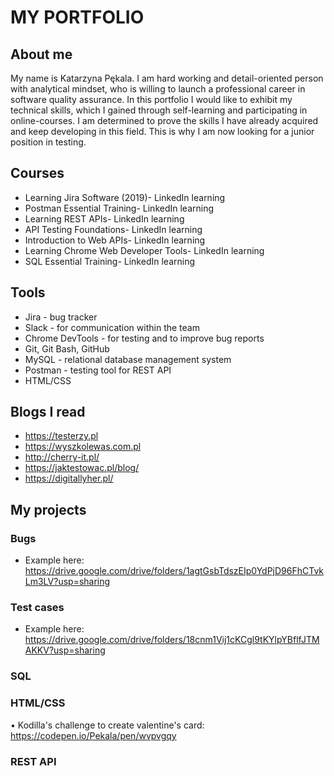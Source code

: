 # MY PORTFOLIO
## About me
My name is Katarzyna Pękala. I am hard working and detail-oriented person with analytical mindset, who is willing to launch a professional career in software quality assurance. In this portfolio I would like to exhibit my technical skills, which I gained through self-learning and participating in online-courses. I am determined to prove the skills I have already acquired and keep developing in this field. This is why I am now looking for a junior position in testing.
## Courses
- Learning Jira Software (2019)- LinkedIn learning
- Postman Essential Training- LinkedIn learning
- Learning REST APIs- LinkedIn learning
- API Testing Foundations- LinkedIn learning
- Introduction to Web APIs- LinkedIn learning
- Learning Chrome Web Developer Tools- LinkedIn learning
- SQL Essential Training- LinkedIn learning

## Tools
-	Jira - bug tracker
-	Slack - for communication within the team
-	Chrome DevTools - for testing and to improve bug reports
-	Git, Git Bash, GitHub
-	MySQL - relational database management system
-	Postman - testing tool for REST API
-	HTML/CSS

## Blogs I read
-	https://testerzy.pl
-	https://wyszkolewas.com.pl
-	http://cherry-it.pl/
-	https://jaktestowac.pl/blog/
-	https://digitallyher.pl/

## My projects
### Bugs
- Example here: https://drive.google.com/drive/folders/1agtGsbTdszEIp0YdPjD96FhCTvkLm3LV?usp=sharing
### Test cases
- Example here: https://drive.google.com/drive/folders/18cnm1Vij1cKCgl9tKYlpYBflfJTMAKKV?usp=sharing
### SQL
	
### HTML/CSS
•	Kodilla's challenge to create valentine's card: https://codepen.io/Pekala/pen/wvpvgqy
### REST API

